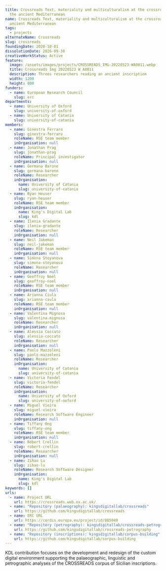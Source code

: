 ```yaml
---
title: Crossreads Text, materiality and multiculturalism at the crossroads of
  the ancient Mediterranean
name: Crossreads Text, materiality and multiculturalism at the crossroads of the
  ancient Mediterranean
tags:
  - projects
alternateName: Crossreads
slug: crossreads
foundingDate: 2020-10-01
dissolutionDate: 2026-09-30
creativeWorkStatus: Active
feature:
  image: /assets/images/projects/CROSSREADS_IMG-20220523-WA0011.webp
  title: Crossreads Img 20220523 W A0011
  description: Threes researchers reading an ancient inscription
  width: 1200
  height: 800
funders:
  - name: European Research Council
    slug: erc
departments:
  - name: University of Oxford
    slug: university-of-oxford
  - name: University of Catania
    slug: university-of-catania
members:
  - name: Ginestra Ferraro
    slug: ginestra-ferraro
    roleName: RSE team member
    inOrganisation: null
  - name: Jonathan Prag
    slug: jonathan-prag
    roleName: Principal investigator
    inOrganisation: null
  - name: Germana Barone
    slug: germana-barone
    roleName: Researcher
    inOrganisation:
      name: University of Catania
      slug: university-of-catania
  - name: Ryan Heuser
    slug: ryan-heuser
    roleName: RSE team member
    inOrganisation:
      name: King's Digital Lab
      slug: kdl
  - name: Ilenia Gradante
    slug: ilenia-gradante
    roleName: Researcher
    inOrganisation: null
  - name: Neil Jakeman
    slug: neil-jakeman
    roleName: RSE team member
    inOrganisation: null
  - name: Simona Stoyanova
    slug: simona-stoyanova
    roleName: Researcher
    inOrganisation: null
  - name: Geoffroy Noël
    slug: geoffroy-noel
    roleName: RSE team member
    inOrganisation: null
  - name: Arianna Ciula
    slug: arianna-ciula
    roleName: RSE team member
    inOrganisation: null
  - name: Valentina Mignosa
    slug: valentina-mignosa
    roleName: Researcher
    inOrganisation: null
  - name: Alessia Coccato
    slug: alessia-coccato
    roleName: Researcher
    inOrganisation: null
  - name: Paolo Mazzoleni
    slug: paolo-mazzoleni
    roleName: Researcher
    inOrganisation:
      name: University of Catania
      slug: university-of-catania
  - name: Victoria Fendel
    slug: victoria-fendel
    roleName: Researcher
    inOrganisation:
      name: University of Oxford
      slug: university-of-oxford
  - name: Miguel Vieira
    slug: miguel-vieira
    roleName: Research Software Engineer
    inOrganisation: null
  - name: Tiffany Ong
    slug: tiffany-ong
    roleName: RSE team member
    inOrganisation: null
  - name: Robert Crellin
    slug: robert-crellin
    roleName: Researcher
    inOrganisation: null
  - name: Zihao Lu
    slug: zihao-lu
    roleName: Research Software Designer
    inOrganisation:
      name: King's Digital Lab
      slug: kdl
keywords: []
urls:
  - name: Project URL
    url: https://crossreads.web.ox.ac.uk/
  - name: "Repository (palaeography): kingsdigitallab/crossreads"
    url: https://github.com/kingsdigitallab/crossreads
  - name: ERC URL
    url: https://cordis.europa.eu/project/id/885040
  - name: "Repository (petrography): kingsdigitallab/crossreads-petrography"
    url: https://github.com/kingsdigitallab/crossreads-petrography
  - name: "Repository (inscriptions): kingsdigitallab/corpus-building"
    url: https://github.com/kingsdigitallab/corpus-building
---
```


KDL contribution focuses on the development and redesign of the custom digital environment supporting the palaeographic, linguistic and petrographic analyses of the CROSSREADS corpus of Sicilian inscriptions.
